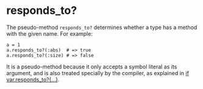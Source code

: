 # responds_to?

The pseudo-method `responds_to?` determines whether a type has a method with the given name. For example:

```crystal
a = 1
a.responds_to?(:abs)  # => true
a.responds_to?(:size) # => false
```

It is a pseudo-method because it only accepts a symbol literal as its argument, and is also treated specially by the compiler, as explained in [if var.responds_to?(...)](if_varresponds_to.html).
